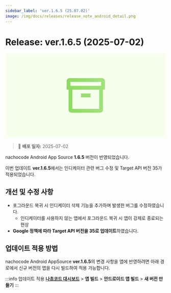 ```yaml
---
sidebar_label: 'ver.1.6.5 (25.07.02)'
image: /img/docs/releases/release_note_android_detail.png
---
```


# Release: ver.1.6.5 (2025-07-02)

![android_detail](../../../../../static/img/docs/releases/release_note_android_detail.png)

> 🔔 **배포 일자:** 2025-07-02

nachocode Android App Source **1.6.5** 버전이 반영되었습니다.

이번 업데이트 **ver.1.6.5**에서는 인디케이터 관련 버그 수정 및 Target API 버전 35가 적용되었습니다.

## 개선 및 수정 사항

- 포그라운드 복귀 시 인디케이터 삭제 기능을 추가하며 발생한 버그를 수정하였습니다.
  - 인디케이터를 사용하지 않는 앱에서 포그라운드 복귀 시 앱이 강제로 종료되는 현상
- **Google 정책에 따라 Target API 버전을 35로 업데이트**하였습니다.

## 업데이트 적용 방법

nachocode Android AppSource **ver.1.6.5**의 변경 사항을 앱에 반영하려면 아래 경로에서 신규 버전의 앱을 다시 빌드하여 적용 가능합니다.

:::info 업데이트 적용
[**나쵸코드 대시보드**](https://nachocode.io/?utm_source=docs&utm_medium=documentation&utm_campaign=devguide) > **앱 빌드** > **안드로이드 앱 빌드** > **새 버전 만들기**
:::
